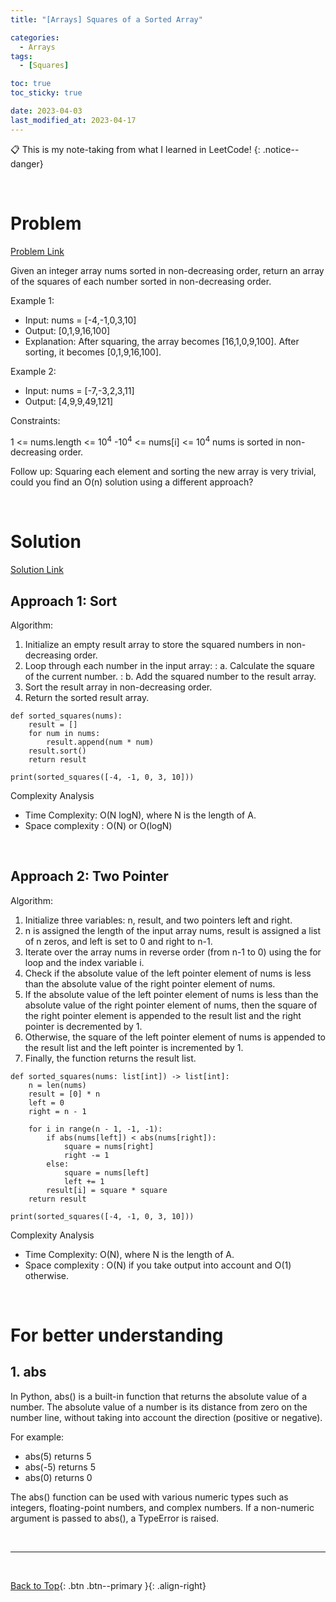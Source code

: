 ```yaml
---
title: "[Arrays] Squares of a Sorted Array"

categories:
  - Arrays
tags:
  - [Squares]

toc: true
toc_sticky: true

date: 2023-04-03
last_modified_at: 2023-04-17
---
```


<!-- {% capture notice-2 %}

📋 This is the tech-news archives to help me keep track of what I am interested in!

- Reference tech news link: <https://thenextweb.com/news/blockchain-development-tech-career>
  {% endcapture %}

<div class="notice--danger">{{ notice-2 | markdownify }}</div> -->

📋 This is my note-taking from what I learned in LeetCode!
{: .notice--danger}

<br>

# Problem

[Problem Link](https://leetcode.com/explore/learn/card/fun-with-arrays/521/introduction/3240/)

Given an integer array nums sorted in non-decreasing order, return an array of the squares of each number sorted in non-decreasing order.

Example 1:

- Input: nums = [-4,-1,0,3,10]
- Output: [0,1,9,16,100]
- Explanation: After squaring, the array becomes [16,1,0,9,100]. After sorting, it becomes [0,1,9,16,100].

Example 2:

- Input: nums = [-7,-3,2,3,11]
- Output: [4,9,9,49,121]

Constraints:

1 <= nums.length <= 10<sup>4</sup>
-10<sup>4</sup> <= nums[i] <= 10<sup>4</sup>
nums is sorted in non-decreasing order.

Follow up: Squaring each element and sorting the new array is very trivial, could you find an O(n) solution using a different approach?

<br>

# Solution

[Solution Link](https://leetcode.com/problems/squares-of-a-sorted-array/editorial/)

## Approach 1: Sort

Algorithm:

1. Initialize an empty result array to store the squared numbers in non-decreasing order.
2. Loop through each number in the input array:
   : a. Calculate the square of the current number.
   : b. Add the squared number to the result array.
3. Sort the result array in non-decreasing order.
4. Return the sorted result array.

```
def sorted_squares(nums):
    result = []
    for num in nums:
        result.append(num * num)
    result.sort()
    return result

print(sorted_squares([-4, -1, 0, 3, 10]))
```

Complexity Analysis

- Time Complexity: O(N log⁡N), where N is the length of A.
- Space complexity : O(N) or O(log⁡N)

<br>

## Approach 2: Two Pointer

Algorithm:

1. Initialize three variables: n, result, and two pointers left and right.
2. n is assigned the length of the input array nums, result is assigned a list of n zeros, and left is set to 0 and right to n-1.
3. Iterate over the array nums in reverse order (from n-1 to 0) using the for loop and the index variable i.
4. Check if the absolute value of the left pointer element of nums is less than the absolute value of the right pointer element of nums.
5. If the absolute value of the left pointer element of nums is less than the absolute value of the right pointer element of nums, then the square of the right pointer element is appended to the result list and the right pointer is decremented by 1.
6. Otherwise, the square of the left pointer element of nums is appended to the result list and the left pointer is incremented by 1.
7. Finally, the function returns the result list.

```
def sorted_squares(nums: list[int]) -> list[int]:
    n = len(nums)
    result = [0] * n
    left = 0
    right = n - 1

    for i in range(n - 1, -1, -1):
        if abs(nums[left]) < abs(nums[right]):
            square = nums[right]
            right -= 1
        else:
            square = nums[left]
            left += 1
        result[i] = square * square
    return result

print(sorted_squares([-4, -1, 0, 3, 10]))
```

Complexity Analysis

- Time Complexity: O(N), where N is the length of A.
- Space complexity : O(N) if you take output into account and O(1) otherwise.

<br>

# For better understanding

## 1. abs

In Python, abs() is a built-in function that returns the absolute value of a number. The absolute value of a number is its distance from zero on the number line, without taking into account the direction (positive or negative).

For example:

- abs(5) returns 5
- abs(-5) returns 5
- abs(0) returns 0

The abs() function can be used with various numeric types such as integers, floating-point numbers, and complex numbers. If a non-numeric argument is passed to abs(), a TypeError is raised.

<br>

---

<br>

[Back to Top](#){: .btn .btn--primary }{: .align-right}
